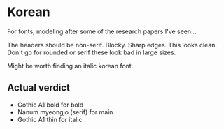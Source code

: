 # Korean

For fonts, modeling after some of the research papers I've seen...

The headers should be non-serif. Blocky. Sharp edges. This looks clean. Don't go for rounded or serif these look bad in large sizes.

Might be worth finding an italic korean font.

## Actual verdict

- Gothic A1 bold for bold
- Nanum myeongjo (serif) for main
- Gothic A1 thin for italic
